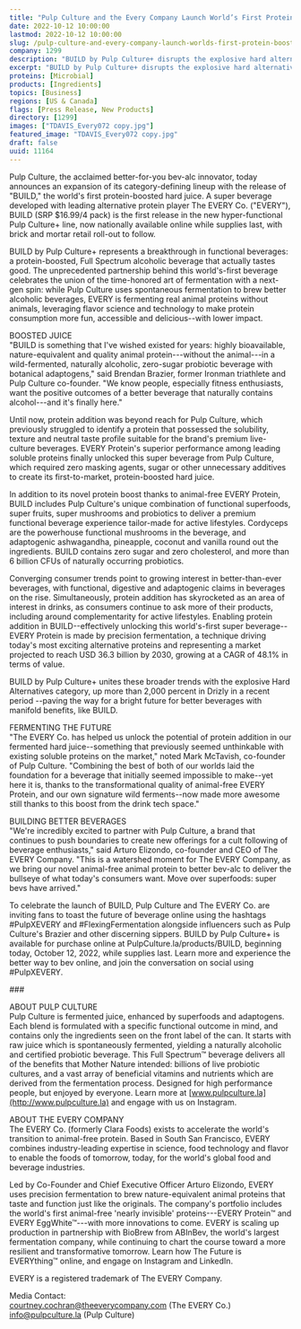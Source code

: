 ```yaml
---
title: "Pulp Culture and the Every Company Launch World’s First Protein-Boosted Hard Juice"
date: 2022-10-12 10:00:00
lastmod: 2022-10-12 10:00:00
slug: /pulp-culture-and-every-company-launch-worlds-first-protein-boosted-hard-juice
company: 1299
description: "BUILD by Pulp Culture+ disrupts the explosive hard alternatives category, growing 2,000%+,  while delivering unprecedented Full Spectrum functionality from adaptogens, probiotics and–in a first for alcoholic beverages– animal-free EVERY Protein●Partners who share a foundation in fermentation are joining together to create a first-of-its-kind, delicious and highly functional beverage fit for the modern consumer●Pulp Culture+ makes global debut today, now available for purchase nationwide on the Pulp Culture website and downtown LA taproom, with brick and mortar retail rollout to follow"
excerpt: "BUILD by Pulp Culture+ disrupts the explosive hard alternatives category, growing 2,000%+,  while delivering unprecedented Full Spectrum functionality from adaptogens, probiotics and–in a first for alcoholic beverages– animal-free EVERY Protein●Partners who share a foundation in fermentation are joining together to create a first-of-its-kind, delicious and highly functional beverage fit for the modern consumer●Pulp Culture+ makes global debut today, now available for purchase nationwide on the Pulp Culture website and downtown LA taproom, with brick and mortar retail rollout to follow"
proteins: [Microbial]
products: [Ingredients]
topics: [Business]
regions: [US & Canada]
flags: [Press Release, New Products]
directory: [1299]
images: ["TDAVIS_Every072 copy.jpg"]
featured_image: "TDAVIS_Every072 copy.jpg"
draft: false
uuid: 11164
---
```

Pulp Culture, the acclaimed better-for-you bev-alc innovator, today
announces an expansion of its category-defining lineup with the release
of "BUILD," the world's first protein-boosted hard juice. A super
beverage developed with leading alternative protein player The EVERY Co.
("EVERY"), BUILD (SRP \$16.99/4 pack) is the first release in the new
hyper-functional Pulp Culture+ line, now nationally available online
while supplies last, with brick and mortar retail roll-out to follow.

BUILD by Pulp Culture+ represents a breakthrough in functional
beverages: a protein-boosted, Full Spectrum alcoholic beverage that
actually tastes good. The unprecedented partnership behind this
world's-first beverage celebrates the union of the time-honored art of
fermentation with a next-gen spin: while Pulp Culture uses spontaneous
fermentation to brew better alcoholic beverages, EVERY is fermenting
real animal proteins without animals, leveraging flavor science and
technology to make protein consumption more fun, accessible and
delicious--with lower impact.

BOOSTED JUICE\
"BUILD is something that I\'ve wished existed for years: highly
bioavailable, nature-equivalent and quality animal protein---without the
animal---in a wild-fermented, naturally alcoholic, zero-sugar probiotic
beverage with botanical adaptogens," said Brendan Brazier, former
Ironman triathlete and Pulp Culture co-founder. "We know people,
especially fitness enthusiasts, want the positive outcomes of a better
beverage that naturally contains alcohol---and it's finally here."

Until now, protein addition was beyond reach for Pulp Culture, which
previously struggled to identify a protein that possessed the
solubility, texture and neutral taste profile suitable for the brand's
premium live-culture beverages. EVERY Protein's superior performance
among leading soluble proteins finally unlocked this super beverage from
Pulp Culture, which required zero masking agents, sugar or other
unnecessary additives to create its first-to-market, protein-boosted
hard juice.

In addition to its novel protein boost thanks to animal-free EVERY
Protein, BUILD includes Pulp Culture's unique combination of functional
superfoods, super fruits, super mushrooms and probiotics to deliver a
premium functional beverage experience tailor-made for active
lifestyles. Cordyceps are the powerhouse functional mushrooms in the
beverage, and adaptogenic ashwagandha, pineapple, coconut and vanilla
round out the ingredients. BUILD contains zero sugar and zero
cholesterol, and more than 6 billion CFUs of naturally occurring
probiotics.

Converging consumer trends point to growing interest in better-than-ever
beverages, with functional, digestive and adaptogenic claims in
beverages on the rise. Simultaneously, protein addition has skyrocketed
as an area of interest in drinks, as consumers continue to ask more of
their products, including around complementarity for active lifestyles.
Enabling protein addition in BUILD--effectively unlocking this
world's-first super beverage--EVERY Protein is made by precision
fermentation, a technique driving today's most exciting alternative
proteins and representing a market projected to reach USD 36.3 billion
by 2030, growing at a CAGR of 48.1% in terms of value.

BUILD by Pulp Culture+ unites these broader trends with the explosive
Hard Alternatives category, up more than 2,000 percent in Drizly in a
recent period --paving the way for a bright future for better beverages
with manifold benefits, like BUILD.

FERMENTING THE FUTURE\
"The EVERY Co. has helped us unlock the potential of protein addition in
our fermented hard juice--something that previously seemed unthinkable
with existing soluble proteins on the market," noted Mark McTavish,
co-founder of Pulp Culture. "Combining the best of both of our worlds
laid the foundation for a beverage that initially seemed impossible to
make--yet here it is, thanks to the transformational quality of
animal-free EVERY Protein, and our own signature wild ferments--now made
more awesome still thanks to this boost from the drink tech space."

BUILDING BETTER BEVERAGES\
"We're incredibly excited to partner with Pulp Culture, a brand that
continues to push boundaries to create new offerings for a cult
following of beverage enthusiasts," said Arturo Elizondo, co-founder and
CEO of The EVERY Company. "This is a watershed moment for The EVERY
Company, as we bring our novel animal-free animal protein to better
bev-alc to deliver the bullseye of what today's consumers want. Move
over superfoods: super bevs have arrived."

To celebrate the launch of BUILD, Pulp Culture and The EVERY Co. are
inviting fans to toast the future of beverage online using the hashtags
#PulpXEVERY and #FlexingFermentation alongside influencers such as Pulp
Culture's Brazier and other discerning sippers. BUILD by Pulp Culture+
is available for purchase online at PulpCulture.la/products/BUILD,
beginning today, October 12, 2022, while supplies last. Learn more and
experience the better way to bev online, and join the conversation on
social using #PulpXEVERY.

\###

ABOUT PULP CULTURE\
Pulp Culture is fermented juice, enhanced by superfoods and adaptogens.
Each blend is formulated with a specific functional outcome in mind, and
contains only the ingredients seen on the front label of the can. It
starts with raw juice which is spontaneously fermented, yielding a
naturally alcoholic and certified probiotic beverage. This Full
Spectrum™ beverage delivers all of the benefits that Mother Nature
intended: billions of live probiotic cultures, and a vast array of
beneficial vitamins and nutrients which are derived from the
fermentation process. Designed for high performance people, but enjoyed
by everyone. Learn more at
[www.pulpculture.la](http://www.pulpculture.la) and engage with us on
Instagram.

ABOUT THE EVERY COMPANY\
The EVERY Co. (formerly Clara Foods) exists to accelerate the world's
transition to animal-free protein. Based in South San Francisco, EVERY
combines industry-leading expertise in science, food technology and
flavor to enable the foods of tomorrow, today, for the world's global
food and beverage industries.

Led by Co-Founder and Chief Executive Officer Arturo Elizondo, EVERY
uses precision fermentation to brew nature-equivalent animal proteins
that taste and function just like the originals. The company's portfolio
includes the world's first animal-free 'nearly invisible'
proteins---EVERY Protein™ and EVERY EggWhite™---with more innovations to
come. EVERY is scaling up production in partnership with BioBrew from
ABInBev, the world's largest fermentation company, while continuing to
chart the course toward a more resilient and transformative tomorrow.
Learn how The Future is EVERYthing™ online, and engage on Instagram and
LinkedIn.

EVERY is a registered trademark of The EVERY Company.

Media Contact:\
<courtney.cochran@theeverycompany.com> (The EVERY Co.)\
<info@pulpculture.la> (Pulp Culture)
